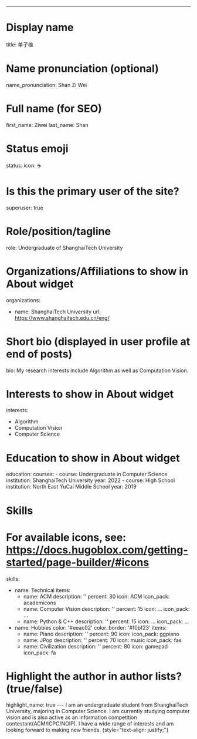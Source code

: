 ---
# Display name
title: 单子维

# Name pronunciation (optional)
name_pronunciation: Shan Zi Wei

# Full name (for SEO)
first_name: Ziwei
last_name: Shan

# Status emoji
status:
  icon: ☕️

# Is this the primary user of the site?
superuser: true

# Role/position/tagline
role: Undergraduate of ShanghaiTech University

# Organizations/Affiliations to show in About widget
organizations:
  - name: ShanghaiTech University
    url: https://www.shanghaitech.edu.cn/eng/

# Short bio (displayed in user profile at end of posts)
bio: My research interests include Algorithm as well as Computation Vision.

# Interests to show in About widget
interests:
  - Algorithm
  - Computation Vision
  - Computer Science

# Education to show in About widget
education:
  courses:
    - course: Undergraduate in Computer Science
      institution: ShanghaiTech University
      year: 2022
    - course: High School
      institution: North East YuCai Middle School 
      year: 2019
    

# Skills
# For available icons, see: https://docs.hugoblox.com/getting-started/page-builder/#icons
skills:
  - name: Technical
    items:
      - name: ACM
        description: ''
        percent: 30
        icon: ACM
        icon_pack: academicons
      - name: Computer Vision
        description: ''
        percent: 15
        icon: ...
        icon_pack: ...
      - name: Python & C++
        description: ''
        percent: 15
        icon: ...
        icon_pack: ...
  - name: Hobbies
    color: '#eeac02'
    color_border: '#f0bf23'
    items:
      - name: Piano
        description: ''
        percent: 90
        icon: 
        icon_pack: ggpiano
      - name: JPop
        description: ''
        percent: 70
        icon: music
        icon_pack: fas
      - name: Civilization
        description: ''
        percent: 80
        icon: gamepad
        icon_pack: fa


# Highlight the author in author lists? (true/false)
highlight_name: true
--- I am an undergraduate student from ShanghaiTech University, majoring in Computer Science. I am currently studying computer vision and is also active as an information competition contestant(ACM/ICPC/NOIP). I have a wide range of interests and am looking forward to making new friends.
{style="text-align: justify;"}
